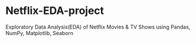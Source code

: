 # Netflix-EDA-project
Exploratory Data Analysis(EDA) of Netflix Movies &amp; TV Shows using Pandas, NumPy, Matplotlib, Seaborn

